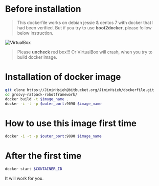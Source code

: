 # Before installation
> This dockerfile works on debian jessie & centos 7 with docker that I had been verified.
> But if you try to use **boot2docker**, please follow below instruction.

![VirtualBox](http://i.imgur.com/LzYL8L6.png)
> Please **uncheck** red box!!! Or VirtualBox will crash, when you try to build docker image.

# Installation of docker image
```sh
git clone https://JiminHsieh@bitbucket.org/JiminHsieh/dockerfile.git
cd groovy-ratpack-robotframework/
docker build -t $image_name .
docker -i -t -p $outer_port:9090 $image_name
```

# How to use this image first time
```sh
docker -i -t -p $outer_port:9090 $image_name
```

# After the first time
```sh
docker start $CONTAINER_ID
```
It will work for you.